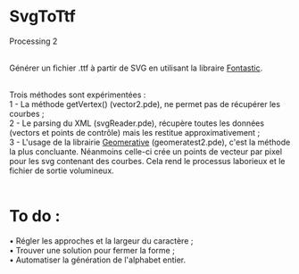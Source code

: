 SvgToTtf
========

Processing 2<br/><br/>

Générer un fichier .ttf à partir de SVG en utilisant la libraire <a href="http://code.andreaskoller.com/libraries/fontastic/">Fontastic</a>.<br/><br/>

Trois méthodes sont expérimentées : <br/>
1 - La méthode getVertex() (vector2.pde), ne permet pas de récupérer les courbes ;<br/>
  2 - Le parsing du XML (svgReader.pde), récupère toutes les données (vectors et points de contrôle) mais les restitue   approximativement ;<br/>
  3 - L'usage de la librairie <a href="http://www.ricardmarxer.com/geomerative/">Geomerative</a> (geomeratest2.pde), c'est la méthode la plus concluante. Néanmoins celle-ci    crée un points de vecteur par pixel pour les svg contenant des courbes. Cela rend le processus laborieux et le fichier de sortie volumineux.<br/><br/>
  
To do :
=======
• Régler les approches et la largeur du caractère ;<br/>
• Trouver une solution pour fermer la forme ;<br/>
• Automatiser la génération de l'alphabet entier.
